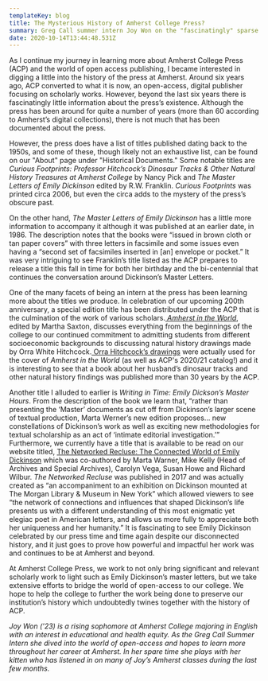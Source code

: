 ```yaml
---
templateKey: blog
title: The Mysterious History of Amherst College Press?
summary: Greg Call summer intern Joy Won on the "fascinatingly" sparse historical record of ACP
date: 2020-10-14T13:44:48.531Z
---
```

As I continue my journey in learning more about Amherst College Press (ACP) and the world of open access publishing, I became interested in digging a little into the history of the press at Amherst. Around six years ago, ACP converted to what it is now, an open-access, digital publisher focusing on scholarly works. However, beyond the last six years there is fascinatingly little information about the press’s existence. Although the press has been around for quite a number of years (more than 60 according to Amherst’s digital collections), there is not much that has been documented about the press.

However, the press does have a list of titles published dating back to the 1950s, and some of these, though likely not an exhaustive list, can be found on our "About" page under "Historical Documents." Some notable titles are *Curious Footprints: Professor Hitchcock’s Dinosaur Tracks & Other Natural History Treasures at Amherst College* by Nancy Pick and *The Master Letters of Emily Dickinson* edited by R.W. Franklin. *Curious Footprints* was printed circa 2006, but even the circa adds to the mystery of the press’s obscure past.

On the other hand, *The Master Letters of Emily Dickinson* has a little more information to accompany it although it was published at an earlier date, in 1986. The description notes that the books were “issued in brown cloth or tan paper covers” with three letters in facsimile and some issues even having a “second set of facsimiles inserted in \[an] envelope or pocket.” It was very intriguing to see Franklin’s title listed as the ACP prepares to release a title this fall in time for both her birthday and the bi-centennial that continues the conversation around Dickinson’s Master Letters.

One of the many facets of being an intern at the press has been learning more about the titles we produce. In celebration of our upcoming 200th anniversary, a special edition title has been distributed under the ACP that is the culmination of the work of various scholars.[ *Amherst in the World*](https://www.fulcrum.org/concern/monographs/6q182m93x), edited by Martha Saxton, discusses everything from the beginnings of the college to our continued commitment to admitting students from different socioeconomic backgrounds to discussing natural history drawings made by Orra White Hitchcock.[ Orra Hitchcock’s drawings](https://acdc.amherst.edu/search/orra+hitchcock) were actually used for the cover of *Amherst in the World* (as well as ACP's 2020/21 catalog!) and it is interesting to see that a book about her husband’s dinosaur tracks and other natural history findings was published more than 30 years by the ACP.

Another title I alluded to earlier is *Writing in Time: Emily Dickson’s Master Hours*. From the description of the book we learn that, “rather than presenting the ‘Master’ documents as cut off from Dickinson’s larger scene of textual production, Marta Werner’s new edition proposes… new constellations of Dickinson’s work as well as exciting new methodologies for textual scholarship as an act of ‘intimate editorial investigation.’” Furthermore, we currently have a title that is available to be read on our website titled, [The Networked Recluse: The Connected World of Emily Dickinson](https://doi.org/10.3998/mpub.9959167) which was co-authored by Marta Warner, Mike Kelly (Head of Archives and Special Archives), Carolyn Vega, Susan Howe and Richard Wilbur. *The Networked Recluse* was published in 2017 and was actually created as “an accompaniment to an exhibition on Dickinson mounted at The Morgan Library & Museum in New York” which allowed viewers to see “the network of connections and influences that shaped Dickinson’s life presents us with a different understanding of this most enigmatic yet elegiac poet in American letters, and allows us more fully to appreciate both her uniqueness and her humanity.” It is fascinating to see Emily Dickinson celebrated by our press time and time again despite our disconnected history, and it just goes to prove how powerful and impactful her work was and continues to be at Amherst and beyond.

At Amherst College Press, we work to not only bring significant and relevant scholarly work to light such as Emily Dickinson’s master letters, but we take extensive efforts to bridge the world of open-access to our college. We hope to help the college to further the work being done to preserve our institution’s history which undoubtedly twines together with the history of ACP. 



*Joy Won ('23) is a rising sophomore at Amherst College majoring in English with an interest in educational and health equity. As the Greg Call Summer Intern she dived into the world of open-access and hopes to learn more throughout her career at Amherst. In her spare time she plays with her kitten who has listened in on many of Joy’s Amherst classes during the last few months.*
